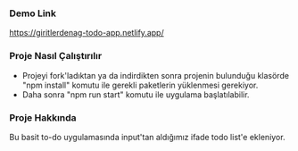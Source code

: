 ### Demo Link

https://giritlerdenag-todo-app.netlify.app/


### Proje Nasıl Çalıştırılır

- Projeyi fork'ladıktan ya da indirdikten sonra projenin bulunduğu klasörde "npm install" komutu ile gerekli paketlerin yüklenmesi gerekiyor.
- Daha sonra "npm run start" komutu ile uygulama başlatılabilir.


### Proje Hakkında

Bu basit to-do uygulamasında input'tan aldığımız ifade todo list'e ekleniyor. 
